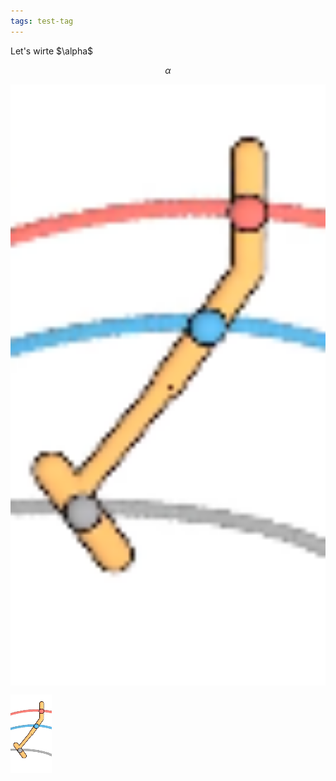 ```yaml
---
tags: test-tag
---
```


<meta name="keywords" content="generative-model, math-heavy, image-generation" />
Let's wirte $\alpha$

$$\alpha$$

<div style="display: flex; flex-direction: row;">
    <img src="../assets/test.png" style="width: 100%;" />    
</div>

![test](/assets/test.png)
